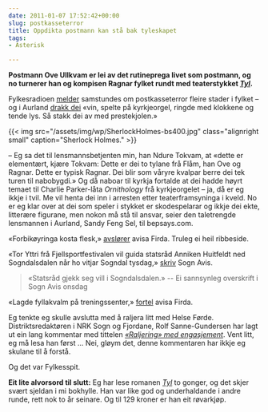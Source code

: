 ```yaml
---
date: 2011-01-07 17:52:42+00:00
slug: postkasseterror
title: Oppdikta postmann kan stå bak tyleskapet
tags: 
- Asterisk

---
```


**Postmann Ove Ullkvam er lei av det rutineprega livet som postmann, og no turnerer han og kompisen Ragnar fylket rundt med teaterstykket _[Tyl](http://m.nrk.no/m/article.jsp?art_id=17420616)_.**

Fylkesradioen [melder](http://nrk.no/nyheter/distrikt/nrk_sogn_og_fjordane/1.7453101) samstundes om postkasseterror fleire stader i fylket – og i Aurland [drakk dei](http://nrk.no/nyheter/distrikt/nrk_sogn_og_fjordane/1.7451632) «vin, spelte på kyrkjeorgel, ringde med klokkene og tende lys. Så stakk dei av med prestekjolen.»

<!--more-->

{{< img src="/assets/img/wp/SherlockHolmes-bs400.jpg" class="alignright small" caption="Sherlock Holmes." >}}

– Eg sa det til lensmannsbetjenten min, han Ndure Tokvam, at «dette er elementært, kjære Tokvam: Dette er dei to tylane frå Flåm, han Ove og Ragnar. Dette er typisk Ragnar. Dei blir som våryre kvalpar berre dei tek turen til nabobygdi.» Og då naboar til kyrkja fortalde at dei hadde høyrt temaet til Charlie Parker-låta _Ornithology_ frå kyrkjeorgelet – ja, då er eg ikkje i tvil. Me vil henta dei inn i arresten etter teaterframsyninga i kveld. No er eg klar over at dei som speler i stykket er skodespelarar og ikkje dei ekte, litterære figurane, men nokon må stå til ansvar, seier den taletrengde lensmannen i Aurland, Sandy Feng Sel, til bepsays.com.

«Forbikøyringa kosta flesk,» [avslører](http://www.firda.no/nyhende/article5437193.ece) avisa Firda. Truleg ei heil ribbeside.

«Tor Yttri frå Fjellsportfestivalen vil guida statsråd Anniken Huitfeldt ned Sogndalsdalen når ho vitjar Sogndal tysdag,» [skriv](http://www.sognavis.no/lokal_sport/article5436952.ece) Sogn Avis.


<blockquote>«Statsråd gjekk seg vill i Sogndalsdalen.»
-- Ei sannsynleg overskrift i Sogn Avis onsdag</blockquote>


«Lagde fyllakvalm på treningssenter,» [fortel](http://www.firda.no/nyhende/article5437497.ece) avisa Firda.

Eg tenkte eg skulle avslutta med å raljera litt med Helse Førde. Distriktsredaktøren i NRK Sogn og Fjordane, Rolf Sanne-Gundersen har lagt ut ein lang kommentar med tittelen [_«Raljering» med engasjement_](http://nrk.no/nyheter/distrikt/nrk_sogn_og_fjordane/1.7453924). Vent litt, eg må lesa han først … Nei, gløym det, denne kommentaren har ikkje eg skulane til å forstå.

Og det var Fylkesspit.

**Eit lite alvorsord til slutt:** Eg har lese romanen [_Tyl_](http://www.bokkilden.no/SamboWeb/produkt.do?produktId=1761132) to gonger, og det skjer svært sjeldan i mi bokhylle. Han var like god og underhaldande i andre runde, rett nok to år seinare. Og til 129 kroner er han eit røvarkjøp.
